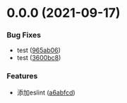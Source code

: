 # 0.0.0 (2021-09-17)


### Bug Fixes

* test ([965ab06](https://github.com.cnpmjs.org/QiYoe/vite2.0-vue3/commit/965ab06bf2e7786c56d802ea7c5e7b9fa799a81c))
* test ([3600bc8](https://github.com.cnpmjs.org/QiYoe/vite2.0-vue3/commit/3600bc8e2776b87a1c1c0dcf35260dde0dca3592))


### Features

* 添加eslint ([a6abfcd](https://github.com.cnpmjs.org/QiYoe/vite2.0-vue3/commit/a6abfcd8f975e94fa2ee94ba56085b7641971882))



